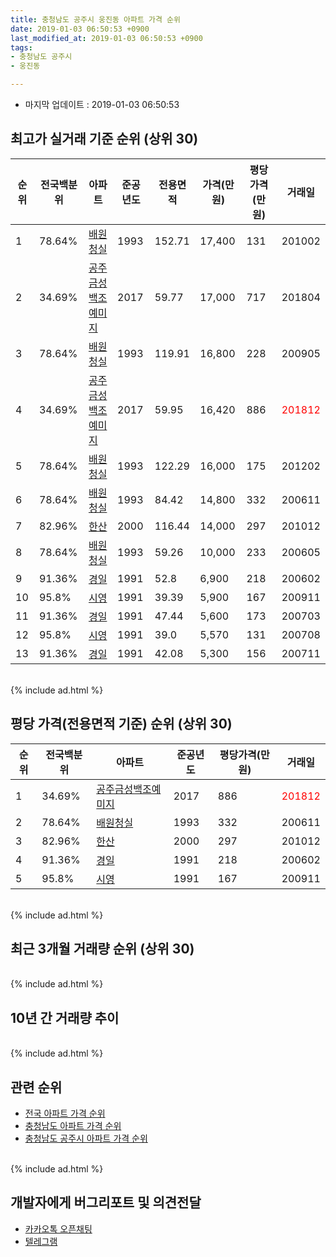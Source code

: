 ```yaml
---
title: 충청남도 공주시 웅진동 아파트 가격 순위
date: 2019-01-03 06:50:53 +0900
last_modified_at: 2019-01-03 06:50:53 +0900
tags:
- 충청남도 공주시
- 웅진동

---
```


* 마지막 업데이트 : 2019-01-03 06:50:53

## 최고가 실거래 기준 순위 (상위 30)


|순위|전국백분위|아파트|준공년도|전용면적|가격(만원)|평당가격(만원)|거래일|
|---|---|---|---|---|---|---|---|
|1|78.64%|[배원청실](https://search.naver.com/search.naver?query=%EC%B6%A9%EC%B2%AD%EB%82%A8%EB%8F%84+%EA%B3%B5%EC%A3%BC%EC%8B%9C+%EC%9B%85%EC%A7%84%EB%8F%99+%EB%B0%B0%EC%9B%90%EC%B2%AD%EC%8B%A4)|1993|152.71|17,400|131|201002|
|2|34.69%|[공주금성백조예미지](https://search.naver.com/search.naver?query=%EC%B6%A9%EC%B2%AD%EB%82%A8%EB%8F%84+%EA%B3%B5%EC%A3%BC%EC%8B%9C+%EC%9B%85%EC%A7%84%EB%8F%99+%EA%B3%B5%EC%A3%BC%EA%B8%88%EC%84%B1%EB%B0%B1%EC%A1%B0%EC%98%88%EB%AF%B8%EC%A7%80)|2017|59.77|17,000|717|201804|
|3|78.64%|[배원청실](https://search.naver.com/search.naver?query=%EC%B6%A9%EC%B2%AD%EB%82%A8%EB%8F%84+%EA%B3%B5%EC%A3%BC%EC%8B%9C+%EC%9B%85%EC%A7%84%EB%8F%99+%EB%B0%B0%EC%9B%90%EC%B2%AD%EC%8B%A4)|1993|119.91|16,800|228|200905|
|4|34.69%|[공주금성백조예미지](https://search.naver.com/search.naver?query=%EC%B6%A9%EC%B2%AD%EB%82%A8%EB%8F%84+%EA%B3%B5%EC%A3%BC%EC%8B%9C+%EC%9B%85%EC%A7%84%EB%8F%99+%EA%B3%B5%EC%A3%BC%EA%B8%88%EC%84%B1%EB%B0%B1%EC%A1%B0%EC%98%88%EB%AF%B8%EC%A7%80)|2017|59.95|16,420|886|<span style="color:red">201812</span>|
|5|78.64%|[배원청실](https://search.naver.com/search.naver?query=%EC%B6%A9%EC%B2%AD%EB%82%A8%EB%8F%84+%EA%B3%B5%EC%A3%BC%EC%8B%9C+%EC%9B%85%EC%A7%84%EB%8F%99+%EB%B0%B0%EC%9B%90%EC%B2%AD%EC%8B%A4)|1993|122.29|16,000|175|201202|
|6|78.64%|[배원청실](https://search.naver.com/search.naver?query=%EC%B6%A9%EC%B2%AD%EB%82%A8%EB%8F%84+%EA%B3%B5%EC%A3%BC%EC%8B%9C+%EC%9B%85%EC%A7%84%EB%8F%99+%EB%B0%B0%EC%9B%90%EC%B2%AD%EC%8B%A4)|1993|84.42|14,800|332|200611|
|7|82.96%|[한산](https://search.naver.com/search.naver?query=%EC%B6%A9%EC%B2%AD%EB%82%A8%EB%8F%84+%EA%B3%B5%EC%A3%BC%EC%8B%9C+%EC%9B%85%EC%A7%84%EB%8F%99+%ED%95%9C%EC%82%B0)|2000|116.44|14,000|297|201012|
|8|78.64%|[배원청실](https://search.naver.com/search.naver?query=%EC%B6%A9%EC%B2%AD%EB%82%A8%EB%8F%84+%EA%B3%B5%EC%A3%BC%EC%8B%9C+%EC%9B%85%EC%A7%84%EB%8F%99+%EB%B0%B0%EC%9B%90%EC%B2%AD%EC%8B%A4)|1993|59.26|10,000|233|200605|
|9|91.36%|[경일](https://search.naver.com/search.naver?query=%EC%B6%A9%EC%B2%AD%EB%82%A8%EB%8F%84+%EA%B3%B5%EC%A3%BC%EC%8B%9C+%EC%9B%85%EC%A7%84%EB%8F%99+%EA%B2%BD%EC%9D%BC)|1991|52.8|6,900|218|200602|
|10|95.8%|[시영](https://search.naver.com/search.naver?query=%EC%B6%A9%EC%B2%AD%EB%82%A8%EB%8F%84+%EA%B3%B5%EC%A3%BC%EC%8B%9C+%EC%9B%85%EC%A7%84%EB%8F%99+%EC%8B%9C%EC%98%81)|1991|39.39|5,900|167|200911|
|11|91.36%|[경일](https://search.naver.com/search.naver?query=%EC%B6%A9%EC%B2%AD%EB%82%A8%EB%8F%84+%EA%B3%B5%EC%A3%BC%EC%8B%9C+%EC%9B%85%EC%A7%84%EB%8F%99+%EA%B2%BD%EC%9D%BC)|1991|47.44|5,600|173|200703|
|12|95.8%|[시영](https://search.naver.com/search.naver?query=%EC%B6%A9%EC%B2%AD%EB%82%A8%EB%8F%84+%EA%B3%B5%EC%A3%BC%EC%8B%9C+%EC%9B%85%EC%A7%84%EB%8F%99+%EC%8B%9C%EC%98%81)|1991|39.0|5,570|131|200708|
|13|91.36%|[경일](https://search.naver.com/search.naver?query=%EC%B6%A9%EC%B2%AD%EB%82%A8%EB%8F%84+%EA%B3%B5%EC%A3%BC%EC%8B%9C+%EC%9B%85%EC%A7%84%EB%8F%99+%EA%B2%BD%EC%9D%BC)|1991|42.08|5,300|156|200711|


<br>
{% include ad.html %}
<br>

## 평당 가격(전용면적 기준) 순위 (상위 30)


|순위|전국백분위|아파트|준공년도|평당가격(만원)|거래일|
|---|---|---|---|---|---|
|1|34.69%|[공주금성백조예미지](https://search.naver.com/search.naver?query=%EC%B6%A9%EC%B2%AD%EB%82%A8%EB%8F%84+%EA%B3%B5%EC%A3%BC%EC%8B%9C+%EC%9B%85%EC%A7%84%EB%8F%99+%EA%B3%B5%EC%A3%BC%EA%B8%88%EC%84%B1%EB%B0%B1%EC%A1%B0%EC%98%88%EB%AF%B8%EC%A7%80)|2017|886|<span style="color:red">201812</span>|
|2|78.64%|[배원청실](https://search.naver.com/search.naver?query=%EC%B6%A9%EC%B2%AD%EB%82%A8%EB%8F%84+%EA%B3%B5%EC%A3%BC%EC%8B%9C+%EC%9B%85%EC%A7%84%EB%8F%99+%EB%B0%B0%EC%9B%90%EC%B2%AD%EC%8B%A4)|1993|332|200611|
|3|82.96%|[한산](https://search.naver.com/search.naver?query=%EC%B6%A9%EC%B2%AD%EB%82%A8%EB%8F%84+%EA%B3%B5%EC%A3%BC%EC%8B%9C+%EC%9B%85%EC%A7%84%EB%8F%99+%ED%95%9C%EC%82%B0)|2000|297|201012|
|4|91.36%|[경일](https://search.naver.com/search.naver?query=%EC%B6%A9%EC%B2%AD%EB%82%A8%EB%8F%84+%EA%B3%B5%EC%A3%BC%EC%8B%9C+%EC%9B%85%EC%A7%84%EB%8F%99+%EA%B2%BD%EC%9D%BC)|1991|218|200602|
|5|95.8%|[시영](https://search.naver.com/search.naver?query=%EC%B6%A9%EC%B2%AD%EB%82%A8%EB%8F%84+%EA%B3%B5%EC%A3%BC%EC%8B%9C+%EC%9B%85%EC%A7%84%EB%8F%99+%EC%8B%9C%EC%98%81)|1991|167|200911|


<br>
{% include ad.html %}
<br>

## 최근 3개월 거래량 순위 (상위 30)


<div style="width:100%;">
    <canvas id="deal_count_ranking" height="250"></canvas>
</div>


<script>
new Chart(document.getElementById("deal_count_ranking"), {
    type: 'horizontalBar',
    data: {
        labels: ['배원청실', '공주금성백조예미지', '경일', '한산'],
        datasets: [{
            label: '실거래 수',
            data: [2, 2, 1, 1],
            borderColor: "rgba(255, 0, 128, 1)",
            backgroundColor: "rgba(255, 0, 128, 0.5)",
            fill: false,
        }]
    },
    options: {
        responsive: true,
        title: {
            display: true,
            text: '최근 3개월 거래량 순위'
        },
        tooltips: {
            mode: 'index',
            intersect: false,
            callbacks: {
                title: function(tooltipItems, data) {
                    return "실거래 수:";
                },
                label: function(tooltipItem, data) {
                    return data.labels[tooltipItem.index] + ": " + tooltipItem.xLabel;
                }
            }
        },
        hover: {
            mode: 'nearest',
            intersect: true
        },
        scales: {
            xAxes: [{
                display: true,
                scaleLabel: {
                    display: true,
                    labelString: '실거래 수'
                },
                ticks: {
                    suggestedMin: 0,
                }
            }],
            yAxes: [{
                display: true,
                ticks: {
                    autoSkip: false,
                    callback: function(value, index, values) {
                        if (value.length > 15)
                            return value.substr(0, 13) + "...";
                        else
                            return value;
                    }
                },
                scaleLabel: {
                    display: false,
                }
            }]
        }
    }
});

</script>


<br>
{% include ad.html %}
<br>

## 10년 간 거래량 추이


<div style="width:100%;">
    <canvas id="deal_progress" height="250"></canvas>
</div>

<script>
new Chart(document.getElementById("deal_progress"), {
    type: 'line',
    data: {
        labels: ['200901','200902','200903','200904','200905','200906','200907','200908','200909','200910','200911','200912','201001','201002','201003','201004','201005','201006','201007','201008','201009','201010','201011','201012','201101','201102','201103','201104','201105','201106','201107','201108','201109','201110','201111','201112','201201','201202','201203','201204','201205','201206','201207','201208','201209','201210','201211','201212','201301','201302','201303','201304','201305','201306','201307','201308','201309','201310','201311','201312','201401','201402','201403','201404','201405','201406','201407','201408','201409','201410','201411','201412','201501','201502','201503','201504','201505','201506','201507','201508','201509','201510','201511','201512','201601','201602','201603','201604','201605','201606','201607','201608','201609','201610','201611','201612','201701','201702','201703','201704','201705','201706','201707','201708','201709','201710','201711','201712','201801','201802','201803','201804','201805','201806','201807','201808','201809','201810','201811','201812','201901'],
        datasets: [{
            label: '실거래 수',
            pointRadius: 1,
            data: [3, 2, 5, 3, 4, 7, 3, 1, 4, 1, 7, 3, 4, 5, 3, 7, 2, 1, 1, 6, 4, 3, 4, 3, 2, 2, 3, 3, 1, 0, 4, 5, 6, 5, 3, 5, 0, 6, 2, 3, 2, 2, 2, 1, 3, 3, 4, 2, 0, 2, 9, 4, 1, 1, 4, 1, 5, 2, 3, 3, 1, 4, 5, 1, 5, 3, 3, 6, 2, 5, 0, 1, 3, 1, 4, 3, 5, 0, 0, 5, 1, 4, 2, 3, 0, 0, 2, 0, 4, 2, 4, 3, 2, 0, 2, 1, 2, 5, 3, 9, 2, 5, 1, 2, 5, 1, 2, 2, 3, 1, 4, 2, 4, 4, 3, 2, 2, 3, 3, 2, 1],
            borderColor: "rgba(255, 201, 14, 1)",
            backgroundColor: "rgba(255, 201, 14, 0.5)",
            fill: true,
        }]
    },
    options: {
        responsive: true,
        title: {
            display: true,
            text: '10년간 거래량 추이'
        },
        tooltips: {
            mode: 'index',
            intersect: false,
        },
        hover: {
            mode: 'nearest',
            intersect: true
        },
        scales: {
            xAxes: [{
                display: true,
                scaleLabel: {
                    display: true,
                    labelString: '년/월'
                }
            }],
            yAxes: [{
                display: true,
                ticks: {
                    suggestedMin: 0,
                },
                scaleLabel: {
                    display: true,
                    labelString: '실거래 수'
                }
            }]
        }
    }
});

</script>


<br>
{% include ad.html %}
<br>

## 관련 순위

- [전국 아파트 가격 순위](https://inasie.github.io/apt-ranking/전국)
- [충청남도 아파트 가격 순위](https://inasie.github.io/apt-ranking/충청남도)
- [충청남도 공주시 아파트 가격 순위](https://inasie.github.io/apt-ranking/충청남도-공주시)


<br>
{% include ad.html %}
<br>

## 개발자에게 버그리포트 및 의견전달

- [카카오톡 오픈채팅](https://open.kakao.com/o/gLJUAP4)
- [텔레그램](https://t.me/inasie)

